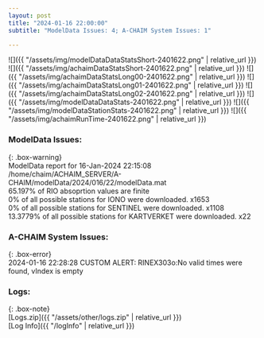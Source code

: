 ```yaml
---
layout: post
title: "2024-01-16 22:00:00"
subtitle: "ModelData Issues: 4; A-CHAIM System Issues: 1"

---
```


![]({{ "/assets/img/modelDataDataStatsShort-2401622.png" | relative_url }})
![]({{ "/assets/img/achaimDataStatsShort-2401622.png" | relative_url }})
![]({{ "/assets/img/achaimDataStatsLong00-2401622.png" | relative_url }})
![]({{ "/assets/img/achaimDataStatsLong01-2401622.png" | relative_url }})
![]({{ "/assets/img/achaimDataStatsLong02-2401622.png" | relative_url }})
![]({{ "/assets/img/modelDataDataStats-2401622.png" | relative_url }})
![]({{ "/assets/img/modelDataStationStats-2401622.png" | relative_url }})
![]({{ "/assets/img/achaimRunTime-2401622.png" | relative_url }})


### ModelData Issues:  
  
{: .box-warning}  
 ModelData report for 16-Jan-2024 22:15:08   
 /home/chaim/ACHAIM_SERVER/A-CHAIM/modelData/2024/016/22/modelData.mat   
 65.197% of RIO absoprtion values are finite   
 0% of all possible stations for IONO were downloaded. x1653   
 0% of all possible stations for SENTINEL were downloaded. x1108   
 13.3779% of all possible stations for KARTVERKET were downloaded. x22   
  
### A-CHAIM System Issues:  
  
{: .box-error}  
2024-01-16 22:28:28 CUSTOM ALERT: RINEX303o:No valid times were found, vIndex is empty  

### Logs:  
  
{: .box-note}  
[Logs.zip]({{ "/assets/other/logs.zip" | relative_url }})  
[Log Info]({{ "/logInfo" | relative_url }})  
